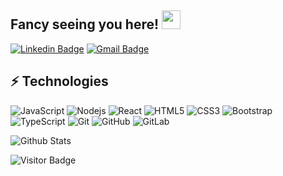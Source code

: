 ## Fancy seeing you here! <img src="https://raw.githubusercontent.com/aemmadi/aemmadi/master/wave.gif" width="30">

[![Linkedin Badge](https://img.shields.io/badge/-eminkocabuga-blue?style=flat-square&logo=Linkedin&logoColor=white&link=https://www.linkedin.com/in/eminkocabuga/)](https://www.linkedin.com/in/eminkocabuga/)
[![Gmail Badge](https://img.shields.io/badge/-eminkocabuga@gmail.com-c14438?style=flat-square&logo=Gmail&logoColor=white&link=mailto:eminkocabuga@gmail.com)](mailto:eminkocabuga@gmail.com)

## ⚡ Technologies

![JavaScript](https://img.shields.io/badge/-JavaScript-black?style=flat-square&logo=javascript)
![Nodejs](https://img.shields.io/badge/-Nodejs-black?style=flat-square&logo=Node.js)
![React](https://img.shields.io/badge/-React-black?style=flat-square&logo=react)
![HTML5](https://img.shields.io/badge/-HTML5-E34F26?style=flat-square&logo=html5&logoColor=white)
![CSS3](https://img.shields.io/badge/-CSS3-1572B6?style=flat-square&logo=css3)
![Bootstrap](https://img.shields.io/badge/-Bootstrap-563D7C?style=flat-square&logo=bootstrap)
![TypeScript](https://img.shields.io/badge/-TypeScript-007ACC?style=flat-square&logo=typescript)
![Git](https://img.shields.io/badge/-Git-black?style=flat-square&logo=git)
![GitHub](https://img.shields.io/badge/-GitHub-181717?style=flat-square&logo=github)
![GitLab](https://img.shields.io/badge/-GitLab-FCA121?style=flat-square&logo=gitlab)

![Github Stats](https://github-readme-stats.vercel.app/api?username=E-min&count_private=true&show_icons=true&include_all_commits=true)

![Visitor Badge](https://visitor-badge.laobi.icu/badge?page_id=E-min.E-min)
